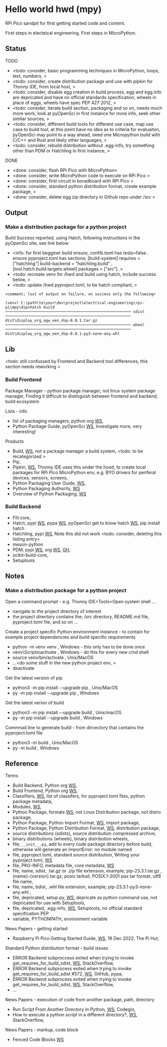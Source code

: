 # Hello world hwd (mpy)

RPi Pico sandpit for first getting started code and content.

First steps in electeical engineering. First steps in MicroPython.

## Status

TODO
* <todo: consider, basic programming techniques in MicroPython, loops, text, numbers, >
* <todo: consider, create distribution package and use with pipkin for Thonny IDE, from local host, >
* <todo: consider, disable egg creation in build process, egg and egg.info are depricated and have no official standards specification, wheels in place of eggs, wheels have spec PEP 427 2012, >
* <todo: consider, iterate build section, packaging and so on, needs much more work, look at pyOpenSci in first instance for more info, seek other similar sources, >
* <todo: consider, different build tools for different use case, map use case to build tool, at this point have no idea as to criteria for evaluaiton, pyOpenSci may point to a way ahead, need one Micropython build with C/C++ and Rust and likely other languages, >
* <todo: consider, rebuild distribution without .egg-info, try something other than PDM or Hatchling in first instance, >

DONE
* <done: consider, flash RPi Pico with MicroPython>
* <done: consider, write MicroPython code to execute on RPi Pico >
* <done: consider, first circuit in boradboard with RPi Pico >
* <done: consider, standard python distribution format, create example package, >
* <done: consider, delete egg zip directory in Github repo under /src >

## Output

### Make a distribution package for a python project
Build Success reported, using Hatch, following instructions in the pyOpenSci site, see link below
* <info: for first begginer build ensure, confib.toml has tests=false . ensure pyproject.toml has sections; [build-system] requires = ["hatchling"] build-backend = "hatchling.build" ,  [tool.hatch.build.targets.wheel] packages = ["src"] .>
* <todo: recreate venv for /hwd and build using hatch, include success below, >
* <todo: update /hwd pyproject.toml, to be hatch compliant, >

```
<comment; lost of output on failure, on success only the following>

(venv) C:\path\to\your\dev\project\electrical-engineering\rpi-pi\mpy\dsp>hatch build
──────────────────────────────────────────────────────── sdist ────────────────────────────────────────────────────────
dist\display_org_agw_een_dsp-0.0.1.tar.gz
──────────────────────────────────────────────────────── wheel ────────────────────────────────────────────────────────
dist\display_org_agw_een_dsp-0.0.1-py3-none-any.whl

```

## Lib
<todo: still confussed by Frontend and Backend tool differences, this section needs reworking >

### Build Frontend 
Package Manager - python package manager, not linux system package manager,
Finding it difficult to distinguish between frontend and backend, build ecosystem

Lists - info 
* list of packaging managers, python org [WS](https://packaging.python.org/en/latest/key_projects/), 
* Python Package Guide, pyOpenSci [WS](https://www.pyopensci.org/python-package-guide/index.html), Investigate more, very interesting! 

Products
* Build, [WS](https://packaging.python.org/en/latest/key_projects/#build), not a package manager a build system, <todo: to be recategorized >
* Pip, 
* Pipkin, [WS](https://pypi.org/project/pipkin/), Thonny IDE uses this under the hood, to create local packages for RPi Pico MicroPython env, e.g. BYO drivers for periferal devices, sensors, screens,  
* Python Packaging User Guide, [WS](https://packaging.python.org/en/latest/), 
* Python Packaging Authority, [WS](https://www.pypa.io/en/latest/)
* Overview of Python Packaging, [WS](https://packaging.python.org/en/latest/overview/)

### Build Backend

* Flit core, 
* Hatch, pypi [WS](https://pypi.org/project/hatch/), pypa [WS](https://hatch.pypa.io/latest/), pyOpenSci get to know hatch [WS](https://www.pyopensci.org/python-package-guide/tutorials/get-to-know-hatch.html), pip install hatch
* Hatchling, pypi [WS](https://pypi.org/project/hatchling/), Note this did not work <todo: consider, deleting this listing entry>
* meson-python
* PDM, pypi [WS](https://pypi.org/project/pdm/), org [WS](https://pdm-project.org/en/latest/), [GH](https://github.com/pdm-project/pdm), 
* scikit-build-core, 
* Setuptools

## Notes

### Make a distribution package for a python project

Open a command prompt - e.g. Thonny IDE>Tools>Open system shell ...
* navigate to the project directory of interest
* the project directory contains the; /src directory, README.md  file, pyproject.toml file, and so on ...

Create a project specific Python environment instance - to contain for example project dependencies and build specific requirements
* python -m venv venv , Windows - this only has to be done once
* venv\Scripts\activate , Windows - do this for every new cmd shell
* source venv/bin/activate , Unix/MacOS
* ...<do some stuff in the new python project env, >
* deactivate

Get the latest version of pip
* python3 -m pip install --upgrade pip , Unix/MacOS
* py -m pip install --upgrade pip , Windows

Get the latest verion of build
* python3 -m pip install --upgrade build , Unix/macOS
* py -m pip install --upgrade build , Windows

Commnad line to generate build - from dircectory that contains the pyproject.toml file
* python3 -m build , Unix/MacOS
* py -m build , Windows

## Reference

Terms
* Build Backend, Python org [WS](https://packaging.python.org/en/latest/glossary/#term-Build-Backend), 
* Build Frontend, Python org [WS](https://packaging.python.org/en/latest/glossary/#term-Build-Frontend), 
* Classifiers, [WS](https://pypi.org/classifiers/), list of classifers, for pyproject.toml files, python package metadata, 
* Modules, [WS](https://docs.python.org/3/tutorial/modules.html#), 
* Python Package, formats [WS](https://packaging.python.org/en/latest/discussions/package-formats/#package-formats), not Linux Distribution package, not distro package, 
* Python Package, Python Import Format, [WS](https://packaging.python.org/en/latest/glossary/#term-Import-Package), import package, 
* Python Package, Python Distribution Format, [WS](https://packaging.python.org/en/latest/specifications/binary-distribution-format/), distribution package, 
* source distributions (sdists), source distribution compressed archive, 
* binary distributions (wheels), binary distribution wheels,
* file, ```__init__.py```, add to every code package directory before build, otherwise will generate an ImportError: no module named
* file, pyproject.toml, standard source distribution, Writing your pyproject.toml, [WS](https://packaging.python.org/en/latest/guides/writing-pyproject-toml/#writing-pyproject-toml)
* file, PKG-INFO, metadata file, core metadata, [WS](https://packaging.python.org/en/latest/specifications/core-metadata/#core-metadata)
* file, name, sdist, .tar.gz or .zip file extension, example; pip-23.3.1.tar.gz , {name}-{version}.tar.gz, posix tarball, POSIX.1-2001 pax tar format, utf8 file name,
* file, name, bdist, .whl file extension, example; pip-23.3.1-py3-none-any.whl , 
* file, depricated, setup.py, [WS](https://packaging.python.org/en/latest/discussions/setup-py-deprecated/), depricate as python command use, not depricated for use with Setuptools, 
* file, depricated, <some-compressed-file-name>.egg-info, [WS](https://packaging.python.org/en/latest/discussions/package-formats/#what-about-eggs), Setuptools, no official standard specification PEP
* variable, PYTHONPATH, environment variable

News Papers - getting started
* Raspberry Pi Pico Getting Started Guide, [WS](https://thepihut.com/blogs/raspberry-pi-tutorials/raspberry-pi-pico-getting-started-guide), 19 Dec 2022, The Pi Hut,

 Standard Python distribution format - build issues
* ERROR Backend subproccess exited when trying to invoke get_requires_for_build_sdist, [WS](https://stackoverflow.com/questions/72072319/error-backend-subproccess-exited-when-trying-to-invoke-get-requires-for-build-sd), StackOverflow, 
* ERROR Backend subprocess exited when trying to invoke get_requires_for_build_sdist #572, [WS](https://github.com/pypa/build/issues/572), GitHub, pypa, 
* ERROR Backend subprocess exited when trying to invoke get_requires_for_build_sdist, [WS](https://stackoverflow.com/questions/75312569/error-backend-subprocess-exited-when-trying-to-invoke-get-requires-for-build-sdi), StackOverflow, 
* ...

News Papers - execution of code from another package, path, directory
* Run Script From Another Directory in Python, [WS](https://codeigo.com/python/run-script-from-another-directory/), Codegio, 
* How to execute a python script in a different directory?, [WS](https://stackoverflow.com/questions/45384429/how-to-execute-a-python-script-in-a-different-directory), StackOverflow, 

News Papers - markup, code block
*  Fenced Code Blocks [WS](https://www.markdownguide.org/extended-syntax/#fenced-code-blocks)



